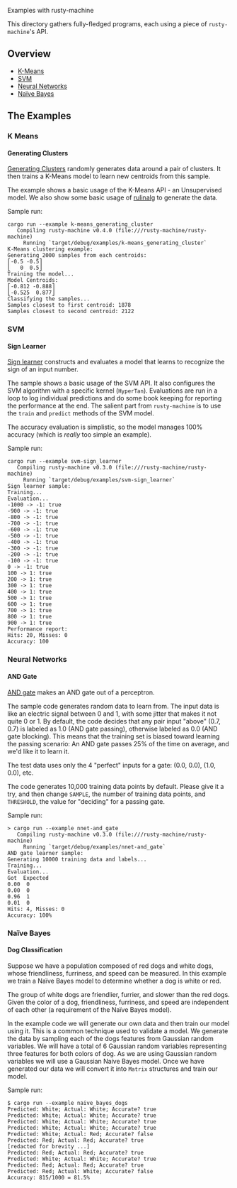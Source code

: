 Examples with rusty-machine

This directory gathers fully-fledged programs, each using a piece of
`rusty-machine`'s API.

## Overview

* [K-Means](#k-means)
* [SVM](#svm)
* [Neural Networks](#neural-networks)
* [Naïve Bayes](#naïve-bayes)

## The Examples

### K Means

#### Generating Clusters

[Generating Clusters](k-means_generating_clusters.rs) randomly generates data around a pair of clusters.
It then trains a K-Means model to learn new centroids from this sample.

The example shows a basic usage of the K-Means API - an Unsupervised model. We also show some basic usage
of [rulinalg](https://github.com/AtheMathmo/rulinalg) to generate the data.

Sample run:

```
cargo run --example k-means_generating_cluster
   Compiling rusty-machine v0.4.0 (file:///rusty-machine/rusty-machine)
     Running `target/debug/examples/k-means_generating_cluster`
K-Means clustering example:
Generating 2000 samples from each centroids:
⎡-0.5 -0.5⎤
⎣   0  0.5⎦
Training the model...
Model Centroids:
⎡-0.812 -0.888⎤
⎣-0.525  0.877⎦
Classifying the samples...
Samples closest to first centroid: 1878
Samples closest to second centroid: 2122
```

### SVM

#### Sign Learner

[Sign learner](svm-sign_learner.rs) constructs and evaluates a model that learns to recognize the sign of an input number.

The sample shows a basic usage of the SVM API. It also configures the SVM algorithm with a specific kernel (`HyperTan`).
Evaluations are run in a loop to log individual predictions and do some book keeping for reporting the performance at the end.
The salient part from `rusty-machine` is to use the `train` and `predict` methods of the SVM model.

The accuracy evaluation is simplistic, so the model manages 100% accuracy (which is *really* too simple an example).

Sample run:

```
cargo run --example svm-sign_learner
   Compiling rusty-machine v0.3.0 (file:///rusty-machine/rusty-machine)
     Running `target/debug/examples/svm-sign_learner`
Sign learner sample:
Training...
Evaluation...
-1000 -> -1: true
-900 -> -1: true
-800 -> -1: true
-700 -> -1: true
-600 -> -1: true
-500 -> -1: true
-400 -> -1: true
-300 -> -1: true
-200 -> -1: true
-100 -> -1: true
0 -> -1: true
100 -> 1: true
200 -> 1: true
300 -> 1: true
400 -> 1: true
500 -> 1: true
600 -> 1: true
700 -> 1: true
800 -> 1: true
900 -> 1: true
Performance report:
Hits: 20, Misses: 0
Accuracy: 100
```

### Neural Networks

#### AND Gate

[AND gate](nnet-and_gate.rs) makes an AND gate out of a perceptron.

The sample code generates random data to learn from.
The input data is like an electric signal between 0 and 1, with some jitter that makes it not quite 0 or 1.
By default, the code decides that any pair input "above"
(0.7, 0.7) is labeled as 1.0 (AND gate passing), otherwise labeled as 0.0 (AND gate blocking).
This means that the training set is biased toward learning the passing scenario: An AND gate passes
25% of the time on average, and we'd like it to learn it.

The test data uses only the 4 "perfect" inputs for a gate: (0.0, 0.0), (1.0, 0.0), etc.

The code generates 10,000 training data points by default. Please give it a try, and then change `SAMPLE`,
the number of training data points, and `THRESHOLD`, the value for "deciding" for a passing gate.

Sample run:

```
> cargo run --example nnet-and_gate
   Compiling rusty-machine v0.3.0 (file:///rusty-machine/rusty-machine)
     Running `target/debug/examples/nnet-and_gate`
AND gate learner sample:
Generating 10000 training data and labels...
Training...
Evaluation...
Got  Expected
0.00  0
0.00  0
0.96  1
0.01  0
Hits: 4, Misses: 0
Accuracy: 100%
```

### Naïve Bayes

#### Dog Classification

Suppose we have a population composed of red dogs and white dogs,
whose friendliness, furriness, and speed can be measured. In this
example we train a Naïve Bayes model to determine whether
a dog is white or red.

The group of white dogs are friendlier, furrier, and slower than
the red dogs. Given the color of a dog, friendliness, furriness,
and speed are independent of each other (a requirement of the Naïve
Bayes model).

In the example code we will generate our own data and then train
our model using it. This is a common technique used to validate
a model. We generate the data by sampling each of the dogs features
from Gaussian random variables. We will have a total of 6 Gaussian
random variables representing three features for both colors of dog.
As we are using Gaussian random variables we will use a Gaussian
Naive Bayes model. Once we have generated our data we will convert
it into `Matrix` structures and train our model.


Sample run:

```
$ cargo run --example naive_bayes_dogs
Predicted: White; Actual: White; Accurate? true
Predicted: White; Actual: White; Accurate? true
Predicted: White; Actual: White; Accurate? true
Predicted: White; Actual: White; Accurate? true
Predicted: White; Actual: Red; Accurate? false
Predicted: Red; Actual: Red; Accurate? true
[redacted for brevity ...]
Predicted: Red; Actual: Red; Accurate? true
Predicted: White; Actual: White; Accurate? true
Predicted: Red; Actual: Red; Accurate? true
Predicted: Red; Actual: White; Accurate? false
Accuracy: 815/1000 = 81.5%
```
